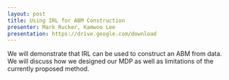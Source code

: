 ```yaml
---
layout: post
title: Using IRL for ABM Construction
presenter: Mark Rucker, Kamwoo Lee
presentation: https://drive.google.com/download
---
```

We will demonstrate that IRL can be used to construct an ABM from data. We will discuss how we designed our MDP as well as limitations of the currently proposed method.
